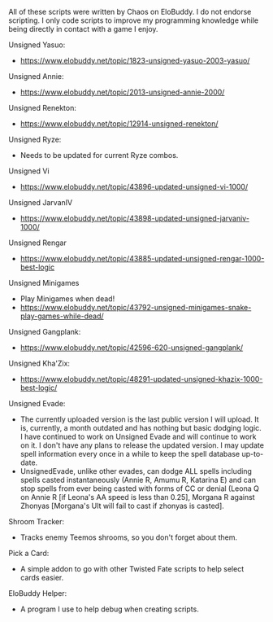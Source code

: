 All of these scripts were written by Chaos on EloBuddy. 
I do not endorse scripting. 
I only code scripts to improve my programming knowledge while being directly in contact with a game I enjoy.

Unsigned Yasuo:
- https://www.elobuddy.net/topic/1823-unsigned-yasuo-2003-yasuo/

Unsigned Annie:
- https://www.elobuddy.net/topic/2013-unsigned-annie-2000/

Unsigned Renekton:
- https://www.elobuddy.net/topic/12914-unsigned-renekton/

Unsigned Ryze:
- Needs to be updated for current Ryze combos.

Unsigned Vi
- https://www.elobuddy.net/topic/43896-updated-unsigned-vi-1000/

Unsigned JarvanIV
- https://www.elobuddy.net/topic/43898-updated-unsigned-jarvaniv-1000/

Unsigned Rengar
- https://www.elobuddy.net/topic/43885-updated-unsigned-rengar-1000-best-logic

Unsigned Minigames
- Play Minigames when dead!
- https://www.elobuddy.net/topic/43792-unsigned-minigames-snake-play-games-while-dead/

Unsigned Gangplank:
- https://www.elobuddy.net/topic/42596-620-unsigned-gangplank/

Unsigned Kha'Zix:
- https://www.elobuddy.net/topic/48291-updated-unsigned-khazix-1000-best-logic/

Unsigned Evade:
- The currently uploaded version is the last public version I will upload. It is, currently, a month outdated and has nothing but basic dodging logic. I have continued to work on Unsigned Evade and will continue to work on it. I don't have any plans to release the updated version. I may update spell information every once in a while to keep the spell database up-to-date.
- UnsignedEvade, unlike other evades, can dodge ALL spells including spells casted instantaneously (Annie R, Amumu R, Katarina E) and can stop spells from ever being casted with forms of CC or denial (Leona Q on Annie R [if Leona's AA speed is less than 0.25], Morgana R against Zhonyas [Morgana's Ult will fail to cast if zhonyas is casted].

Shroom Tracker:
- Tracks enemy Teemos shrooms, so you don't forget about them.

Pick a Card:
- A simple addon to go with other Twisted Fate scripts to help select cards easier.

EloBuddy Helper:
- A program I use to help debug when creating scripts.
